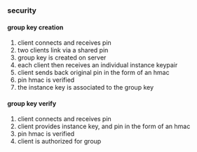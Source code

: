 ### security ###

#### group key creation ####
1. client connects and receives pin
2. two clients link via a shared pin
3. group key is created on server
4. each client then receives an individual instance keypair
5. client sends back original pin in the form of an hmac
6. pin hmac is verified
7. the instance key is associated to the group key

#### group key verify ####
1. client connects and receives pin
2. client provides instance key, and pin in the form of an hmac
3. pin hmac is verified
4. client is authorized for group